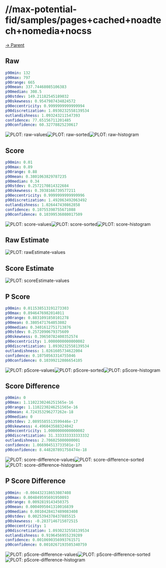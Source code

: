 
# //max-potential-fid/samples/pages+cached+noadtech+nomedia+nocss

[→ Parent](../..)


## Raw


```yaml
p90min: 132
p90max: 797
p90range: 665
p90mean: 337.74468085106383
p90median: 308.5
p90stdev: 149.21182545189032
p90skewness: 0.9547987434824572
p90eccentricity: 0.9999999999999994
p90discretization: 1.0930232558139534
outlandishness: 1.093243211547393
confidence: 77.65156711201485
p90confidence: 60.32778825230617

```

![PLOT: raw-values](./raw/values.svg)![PLOT: raw-sorted](./raw/sorted.svg)![PLOT: raw-histogram](./raw/histogram.svg)
## Score


```yaml
p90min: 0.01
p90max: 0.89
p90range: 0.88
p90mean: 0.3801063829787235
p90median: 0.34
p90stdev: 0.2572170814322684
p90skewness: 0.3938166739577211
p90eccentricity: 0.9999999999999996
p90discretization: 1.492063492063492
outlandishness: 1.026447430862858
confidence: 0.10755398755671088
p90confidence: 0.10399536080017509

```

![PLOT: score-values](./score/values.svg)![PLOT: score-sorted](./score/sorted.svg)![PLOT: score-histogram](./score/histogram.svg)
## Raw Estimate

![PLOT: rawEstimate-values](./rawEstimate/values.svg)
## Score Estimate

![PLOT: scoreEstimate-values](./scoreEstimate/values.svg)
## P Score


```yaml
p90min: 0.011538513191273303
p90max: 0.8946476982014011
p90range: 0.8831091850101278
p90mean: 0.3805471764053802
p90median: 0.3401612751713876
p90stdev: 0.2572090679375609
p90skewness: 0.39650782400352574
p90eccentricity: 1.0000000000000002
p90discretization: 1.0930232558139534
outlandishness: 1.0261605734622004
confidence: 0.10750563314755046
p90confidence: 0.10399212086654105

```

![PLOT: pScore-values](./pScore/values.svg)![PLOT: pScore-sorted](./pScore/sorted.svg)![PLOT: pScore-histogram](./pScore/histogram.svg)
## Score Difference


```yaml
p90min: 0
p90max: 1.1102230246251565e-16
p90range: 1.1102230246251565e-16
p90mean: 4.724353296277262e-18
p90median: 0
p90stdev: 2.0895585513599446e-17
p90skewness: 4.496043588324042
p90eccentricity: 1.0000000000000002
p90discretization: 31.333333333333332
outlandishness: 2.706025000000001
confidence: 1.066904513733501e-17
p90confidence: 8.448287891758474e-18

```

![PLOT: score-difference-values](./score-difference/values.svg)![PLOT: score-difference-sorted](./score-difference/sorted.svg)![PLOT: score-difference-histogram](./score-difference/histogram.svg)
## P Score Difference


```yaml
p90min: -0.004432318653087408
p90max: 0.004849595691950093
p90range: 0.0092819143450375
p90mean: 0.0004095041310016839
p90median: 0.0010428417489083408
p90stdev: 0.0025394378437885515
p90skewness: -0.2837146715072515
p90eccentricity: 1
p90discretization: 1.0930232558139534
outlandishness: 0.9196456955239289
confidence: 0.0010690356993761571
p90confidence: 0.0010267193505340759

```

![PLOT: pScore-difference-values](./pScore-difference/values.svg)![PLOT: pScore-difference-sorted](./pScore-difference/sorted.svg)![PLOT: pScore-difference-histogram](./pScore-difference/histogram.svg)